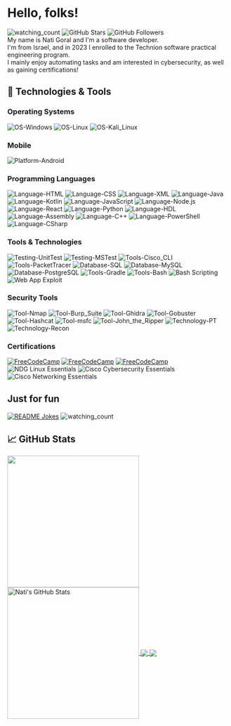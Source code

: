 <!-- More info, tips and tricks for making GitHub Profile README can be found in my article at https://towardsdatascience.com/build-a-stunning-readme-for-your-github-profile-9b80434fe5d7 -->

# Hello, folks!
<img src="https://komarev.com/ghpvc/?username=NatiG7&color=brightgreen" alt="watching_count" /> <!-- -->
![GitHub Stars](https://img.shields.io/github/stars/NatiG7?style=social) 
![GitHub Followers](https://img.shields.io/github/followers/NatiG7?style=social) \
My name is Nati Goral and I'm a software developer. \
I'm from Israel, and in 2023 I enrolled to the Technion software practical engineering program. \
I mainly enjoy automating tasks and am interested in cybersecurity, as well as gaining certifications!

## 🔧 Technologies & Tools

### Operating Systems

![OS-Windows](https://img.shields.io/badge/OS-Windows-informational?style=flat&logo=windows&logoColor=white&color=0078D6)
![OS-Linux](https://img.shields.io/badge/OS-Linux-informational?style=flat&logo=linux&logoColor=white&color=2bbc8a)
![OS-Kali_Linux](https://img.shields.io/badge/OS-Kali_Linux-informational?style=flat&logo=kali-linux&logoColor=white&color=5F2A4C)

### Mobile

![Platform-Android](https://img.shields.io/badge/Platform-Android-informational?style=flat&logo=android&logoColor=white&color=3DDC84)

### Programming Languages

![Language-HTML](https://img.shields.io/badge/Language-HTML-informational?style=flat&logo=html5&logoColor=white&color=E34F26)
![Language-CSS](https://img.shields.io/badge/Language-CSS-informational?style=flat&logo=css3&logoColor=white&color=1572B6)
![Language-XML](https://img.shields.io/badge/Language-XML-informational?style=flat&logo=xml&logoColor=white&color=E34F26)
![Language-Java](https://img.shields.io/badge/Language-Java-informational?style=flat&logo=java&logoColor=white&color=007396)
![Language-Kotlin](https://img.shields.io/badge/Language-Kotlin-informational?style=flat&logo=kotlin&logoColor=white&color=0095D5)
![Language-JavaScript](https://img.shields.io/badge/Language-JavaScript-informational?style=flat&logo=javascript&logoColor=white&color=F7DF1E)
![Language-Node.js](https://img.shields.io/badge/Language-Node.js-informational?style=flat&logo=node.js&logoColor=white&color=8CC84B)
![Language-React](https://img.shields.io/badge/Language-React-informational?style=flat&logo=react&logoColor=white&color=61DAFB)
![Language-Python](https://img.shields.io/badge/Language-Python-informational?style=flat&logo=python&logoColor=white&color=3776AB)
![Language-HDL](https://img.shields.io/badge/Language-HDL-informational?style=flat&logo=generic-technology&logoColor=white&color=00BFAE) <!-- No specific logo, using a generic tech logo -->
![Language-Assembly](https://img.shields.io/badge/Language-Assembly-informational?style=flat&logo=generic-technology&logoColor=white&color=FF7F0E) <!-- No specific logo, using a generic tech logo -->
![Language-C++](https://img.shields.io/badge/Language-C++-informational?style=flat&logo=cplusplus&logoColor=white&color=00599C)
![Language-PowerShell](https://img.shields.io/badge/Language-PowerShell-blue?logo=powershell&logoColor=white)
![Language-CSharp](https://img.shields.io/badge/Language-C%23-informational?style=flat&logo=csharp&logoColor=white&color=239120)

### Tools & Technologies

![Testing-UnitTest](https://img.shields.io/badge/Testing-UnitTest-informational?style=flat&logo=python&logoColor=white&color=3776AB)
![Testing-MSTest](https://img.shields.io/badge/Testing-MSTest-informational?style=flat&logo=microsoft&logoColor=white&color=0078D6)
![Tools-Cisco_CLI](https://img.shields.io/badge/Tools-Cisco_CLI-informational?style=flat&logo=cisco&logoColor=white&color=0078D6)
![Tools-PacketTracer](https://img.shields.io/badge/Tools-PacketTracer-informational?style=flat&logo=cisco&logoColor=white&color=0078D6) <!-- Using Cisco logo -->
![Database-SQL](https://img.shields.io/badge/Database-SQL-informational?style=flat&logo=postgresql&logoColor=white&color=336791)
![Database-MySQL](https://img.shields.io/badge/Database-MySQL-informational?style=flat&logo=mysql&logoColor=white&color=4479A1)
![Database-PostgreSQL](https://img.shields.io/badge/Database-PostgreSQL-informational?style=flat&logo=postgresql&logoColor=white&color=336791)
![Tools-Gradle](https://img.shields.io/badge/Tool-Gradle-informational?style=flat&logo=gradle&logoColor=white&color=02303A)
![Tools-Bash](https://img.shields.io/badge/Shell-Bash-informational?style=flat&logo=gnu-bash&logoColor=white&color=4EAA25)
![Bash Scripting](https://img.shields.io/badge/Script-Bash_Scripting-informational?style=flat&logo=gnu-bash&logoColor=white&color=4EAA25)
![Web App Exploit](https://img.shields.io/badge/Security-Web_App_Exploit-informational?style=flat&logo=security&logoColor=white&color=FF4500)

### Security Tools

![Tool-Nmap](https://img.shields.io/badge/Tool-Nmap-informational?style=flat&logo=nmap&logoColor=white&color=blue)
![Tool-Burp_Suite](https://img.shields.io/badge/Tool-Burp_Suite-informational?style=flat&logo=burp-suite&logoColor=white&color=7B5C5C) <!-- Using Burp Suite logo -->
![Tool-Ghidra](https://img.shields.io/badge/Tool-Ghidra-informational?style=flat&logo=ghidra&logoColor=white&color=FF9D00) <!-- Using Ghidra logo -->
![Tool-Gobuster](https://img.shields.io/badge/Tool-Gobuster-informational?style=flat&logo=generic-technology&logoColor=white&color=FF5733)
![Tool-Hashcat](https://img.shields.io/badge/Tool-Hashcat-informational?style=flat&logo=hashcat&logoColor=white&color=FF6F61) <!-- Using Hashcat logo -->
![Tool-msfc](https://img.shields.io/badge/Tool-Metasploit-informational?style=flat&logo=metasploit&logoColor=white&color=000000)
![Tool-John_the_Ripper](https://img.shields.io/badge/Tool-John_the_Ripper-informational?style=flat&logo=john-the-ripper&logoColor=white&color=FF0A00) <!-- Using John the Ripper logo -->
![Technology-PT](https://img.shields.io/badge/Security-Penetration%20Testing-informational?style=flat&logo=generic-technology&logoColor=white&color=FF5733)
![Technology-Recon](https://img.shields.io/badge/Security-Reconnaissance-informational?style=flat&logo=generic-technology&logoColor=white&color=6A4DFF)

### Certifications

[![FreeCodeCamp](https://img.shields.io/badge/FreeCodeCamp-Responsive_Web_Design_Certification-informational?style=flat&logo=freecodecamp&logoColor=white&color=0A0A23)](https://www.freecodecamp.org/certification/NatiG7/responsive-web-design)
[![FreeCodeCamp](https://img.shields.io/badge/FreeCodeCamp-JavaScript_Algorithms_and_Data_Structures_Certification-informational?style=flat&logo=freecodecamp&logoColor=white&color=0A0A23)](https://www.freecodecamp.org/certification/NatiG7/javascript-algorithms-and-data-structures-v8)
[![FreeCodeCamp](https://img.shields.io/badge/FreeCodeCamp-Scientific_Computing_with_Python_Certification-informational?style=flat&logo=freecodecamp&logoColor=white&color=0A0A23)](https://www.freecodecamp.org/certification/NatiG7/scientific-computing-with-python-v7)
![NDG Linux Essentials](https://img.shields.io/badge/NDG-Linux_Essentials-informational?style=flat&logo=linux&logoColor=white&color=2bbc8a)
![Cisco Cybersecurity Essentials](https://img.shields.io/badge/Cisco-Cybersecurity_Essentials-informational?style=flat&logo=cisco&logoColor=white&color=0078D6)
![Cisco Networking Essentials](https://img.shields.io/badge/Cisco-Networking_Essentials-informational?style=flat&logo=cisco&logoColor=white&color=0078D6)



## Just for fun

<a href="https://readme-jokes.vercel.app"><img align="center" src="https://readme-jokes.vercel.app/api" alt="README Jokes"></a>
<img src="https://widgetbite.com/stats/NatiG7" align="center" alt="watching_count" />

## &#x1f4c8; GitHub Stats

<a href="https://github.com/NatiG7/NatiG7">
  <img align="center" src="https://github-readme-stats.vercel.app/api/top-langs/?username=NatiG7&hide=java,html,tex&title_color=ffffff&text_color=c9cacc&icon_color=2bbc8a&bg_color=1d1f21&langs_count=8" style="max-width:100%; height: 300px;" />
</a>
<a href="https://github.com/NatiG7/NatiG7">
  <img align="center" src="https://github-readme-stats.vercel.app/api?username=NatiG7&show_icons=true&line_height=27&count_private=true&title_color=ffffff&text_color=c9cacc&icon_color=2bbc8a&bg_color=1d1f21" alt="Nati's GitHub Stats" style="max-width:100%; height: 300px;" />
</a>

<a href="https://github.com/NatiG7/JavaScript-Page">
  <img align="center" src="https://github-readme-stats.vercel.app/api/pin/?username=NatiG7&repo=JavaScript-Page&title_color=ffffff&text_color=c9cacc&icon_color=2bbc8a&bg_color=1d1f21" />
</a>


<a href="https://github.com/NatiG7/Nand2T_Test_Maker">
  <img align="center" src="https://github-readme-stats.vercel.app/api/pin/?username=NatiG7&repo=Nand2T_Test_Maker&title_color=ffffff&text_color=c9cacc&icon_color=2bbc8a&bg_color=1d1f21" />
</a>    

<!-- links to social media icons -->

<!-- icons with padding -->

[1.1]: http://i.imgur.com/tXSoThF.png (twitter icon with padding)
[2.1]: http://i.imgur.com/0o48UoR.png (github icon with padding)

<!-- icons without padding -->

[1.2]: http://i.imgur.com/wWzX9uB.png (twitter icon without padding)
[2.2]: http://i.imgur.com/9I6NRUm.png (github icon without padding)
[3.2]: https://raw.githubusercontent.com/NatiG7/NatiG7/master/linkedin-3-16.png (LinkedIn icon without padding)


<!-- links to your social media accounts -->

[1]: https://github.com/NatiG7

<!-- Resources -->
<!-- Icons: https://simpleicons.org/ -->
<!-- GitHub Stats: https://github.com/anuraghazra/github-readme-stats -->
<!-- Emojis: https://emojipedia.org/emoji/ -->
<!-- HTML Emojis: https://www.fileformat.info/index.htm -->
<!-- Shields: https://shields.io/ -->
<!-- Awesome GitHub Profile README: https://github.com/abhisheknaiidu/awesome-github-profile-readme -->
